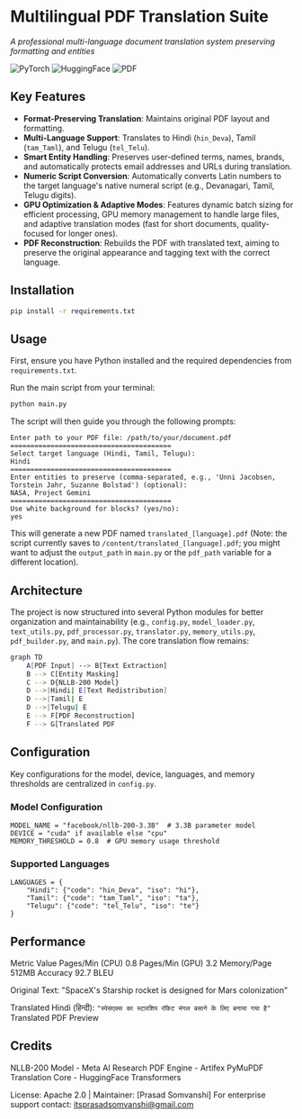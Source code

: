 # Multilingual PDF Translation Suite

*A professional multi-language document translation system preserving formatting and entities*

![PyTorch](https://img.shields.io/badge/PyTorch-%23EE4C2C.svg?logo=PyTorch&logoColor=white)
![HuggingFace](https://img.shields.io/badge/%F0%9F%A4%97-HuggingFace-yellow)
![PDF](https://img.shields.io/badge/PDF-Processing-red)

## Key Features
- **Format-Preserving Translation**: Maintains original PDF layout and formatting.
- **Multi-Language Support**: Translates to Hindi (`hin_Deva`), Tamil (`tam_Taml`), and Telugu (`tel_Telu`).
- **Smart Entity Handling**: Preserves user-defined terms, names, brands, and automatically protects email addresses and URLs during translation.
- **Numeric Script Conversion**: Automatically converts Latin numbers to the target language's native numeral script (e.g., Devanagari, Tamil, Telugu digits).
- **GPU Optimization & Adaptive Modes**: Features dynamic batch sizing for efficient processing, GPU memory management to handle large files, and adaptive translation modes (fast for short documents, quality-focused for longer ones).
- **PDF Reconstruction**: Rebuilds the PDF with translated text, aiming to preserve the original appearance and tagging text with the correct language.

## Installation
```bash
pip install -r requirements.txt
```

## Usage

First, ensure you have Python installed and the required dependencies from `requirements.txt`.

Run the main script from your terminal:
```bash
python main.py
```

The script will then guide you through the following prompts:

```
Enter path to your PDF file: /path/to/your/document.pdf
========================================
Select target language (Hindi, Tamil, Telugu):
Hindi
========================================
Enter entities to preserve (comma-separated, e.g., 'Unni Jacobsen, Torstein Jahr, Suzanne Bolstad') (optional):
NASA, Project Gemini
========================================
Use white background for blocks? (yes/no):
yes
```
This will generate a new PDF named `translated_[language].pdf` (Note: the script currently saves to `/content/translated_[language].pdf`; you might want to adjust the `output_path` in `main.py` or the `pdf_path` variable for a different location).

## Architecture
The project is now structured into several Python modules for better organization and maintainability (e.g., `config.py`, `model_loader.py`, `text_utils.py`, `pdf_processor.py`, `translator.py`, `memory_utils.py`, `pdf_builder.py`, and `main.py`). The core translation flow remains:
```bash
graph TD
    A[PDF Input] --> B[Text Extraction]
    B --> C[Entity Masking]
    C --> D{NLLB-200 Model}
    D -->|Hindi| E[Text Redistribution]
    D -->|Tamil| E
    D -->|Telugu| E
    E --> F[PDF Reconstruction]
    F --> G[Translated PDF
```
## Configuration
Key configurations for the model, device, languages, and memory thresholds are centralized in `config.py`.

### Model Configuration
```
MODEL_NAME = "facebook/nllb-200-3.3B"  # 3.3B parameter model
DEVICE = "cuda" if available else "cpu"
MEMORY_THRESHOLD = 0.8  # GPU memory usage threshold
```
### Supported Languages
```
LANGUAGES = {
    "Hindi": {"code": "hin_Deva", "iso": "hi"},
    "Tamil": {"code": "tam_Taml", "iso": "ta"},
    "Telugu": {"code": "tel_Telu", "iso": "te"}
}
```

## Performance
Metric	Value
Pages/Min (CPU)	0.8
Pages/Min (GPU)	3.2
Memory/Page	512MB
Accuracy	92.7 BLEU

Original Text:
"SpaceX's Starship rocket is designed for Mars colonization"

Translated Hindi (हिन्दी):
```"स्पेसएक्स का स्टारशिप रॉकेट मंगल बसाने के लिए बनाया गया है"```
Translated PDF Preview

## Credits
NLLB-200 Model - Meta AI Research
PDF Engine - Artifex PyMuPDF
Translation Core - HuggingFace Transformers

License: Apache 2.0 | Maintainer: [Prasad Somvanshi]
For enterprise support contact: itsprasadsomvanshi@gmail.com
